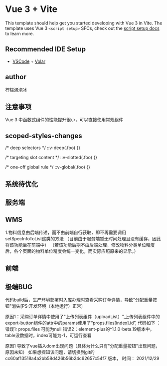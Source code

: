 # Vue 3 + Vite

This template should help get you started developing with Vue 3 in Vite. The template uses Vue 3 `<script setup>` SFCs, check out the [script setup docs](https://v3.vuejs.org/api/sfc-script-setup.html#sfc-script-setup) to learn more.

## Recommended IDE Setup

- [VSCode](https://code.visualstudio.com/) + [Volar](https://marketplace.visualstudio.com/items?itemName=johnsoncodehk.volar)

## author
柠檬泡泡冰

## 注意事项
Vue 3 中函数式组件的性能提升很小，可以直接使用常规组件

## scoped-styles-changes
/* deep selectors */
::v-deep(.foo) {}

/* targeting slot content */
::v-slotted(.foo) {}

/* one-off global rule */
::v-global(.foo) {}

## 系统待优化

## 服务端

## WMS
1.物料信息由后端传递，而不由前端自行获取，即不再需要调用 setSpecInfoToList这类的方法
  （目前由于服务端暂无时间处理且没有缓存，因此将该功能坐在前端中）
  （若该功能后期不由后端处理，修改物料分类单位精度后，各个页面的物料单位精度会统一变化，而实际应照原来的显示。）

## 前端

## 极端BUG
代码build后，生产环境部署时入库办理时查看采购订单详情，导致"分配重量按钮"消失[PS:开发环境（本地运行）正常]

原因1：采购订单详情中使用了"上传列表组件（uploadList）",上传列表组件中的export-button组件的attr中的params使用了“props.files[index].id”,
      代码如下 ：
      <export-button
        v-show="props.showDownload"
        v-permission="props.downloadPerm"
        :params="{ ...props.downloadParams, id: props.files[scope.$index].id }"
        :fn="props.downloadFn"
      />
      错误1: props.files 可能为null
      错误2：element-plus的^1.1.0-beta.19版本中，table没数据时，index可能为-1，可运行查看

原因1 导致了vue插入dom出现问题（具体为什么只有"分配重量按钮"出现问题，原因未知）
如果想探知该问题，请切换到git的 cc60af13518a4a2bb58d426b56b24c62657c54f7 版本， 时间： 2021/12/29
      

